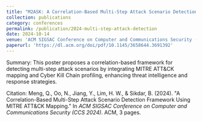```yaml
---
title: "M2ASK: A Correlation-Based Multi-Step Attack Scenario Detection Framework Using MITRE ATT&CK Mapping"
collection: publications
category: conferences
permalink: /publication/2024-multi-step-attack-detection
date: 2024-10-14
venue: 'ACM SIGSAC Conference on Computer and Communications Security (CCS 2024)'
paperurl: 'https://dl.acm.org/doi/pdf/10.1145/3658644.3691392'
---
```


Summary: This poster proposes a correlation-based framework for detecting multi-step attack scenarios by integrating MITRE ATT&CK mapping and Cyber Kill Chain profiling, enhancing threat intelligence and response strategies.

Citation: Meng, Q., Oo, N., Jiang, Y., Lim, H. W., & Sikdar, B. (2024). "A Correlation-Based Multi-Step Attack Scenario Detection Framework Using MITRE ATT&CK Mapping." In <i>ACM SIGSAC Conference on Computer and Communications Security (CCS 2024)</i>. ACM, 3 pages.
